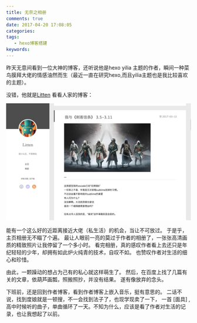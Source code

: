 ```yaml
---
title: 无奈之相册
comments: true
date: 2017-04-20 17:08:05
categories: 
tags: 
   - hexo博客搭建
keywords:
---
```


<script type="text/javascript" src="http://www.xiami.com/widget/player-single?uid=212788695&sid=567&mode=js"></script>

 昨天无意间看到一位大神的博客，还听说他是hexo yilia 主题的作者，瞬间一种菜鸟膜拜大佬的情感油然而生（最近一直在研究hexo,而且yilia主题也是我比较喜欢的主题）。

 没错，他就是[Litten](http://litten.me/)
 看看人家的博客：
 
 ![WechatIMG10](/%E5%9B%BE%E7%89%87%E6%B5%8B%E8%AF%95/WechatIMG10.jpeg)


<!-- more -->

 能有一个这么好的近距离接近大佬（私生活）的机会，当让不可放过。
 于是乎，主页相册无不瞄了个遍。
 最让人眼前一亮的莫过于作者的相册了，一张张高清画质的精致照片让我停留了一个多小时。
 看完相册，真的感叹作者看上去还只是年纪轻轻的少年，却拥有如此炉火纯青的技术，自叹不如。
 也赞叹作者对生活的细心和珍惜。

 由此，一颗躁动的想占为己有的私心就这样萌生了。
 然后，在百度上找了几篇有关的文章，依葫芦画瓢，照搬照抄，并没有结果。
 遂有像放弃的念头。

 下班前，还是回到作者博客，看到作者博客上嵌入音乐，挺有意思的。
 二话不说，找到度娘就是一顿搜，不一会找到法子了，也现学现卖了一下，
 一首 [面具] ,高中时候听的曲子，单曲循环了一天。不知为什么，应该是看了作者对生活的记录，也让我想起了以前。









